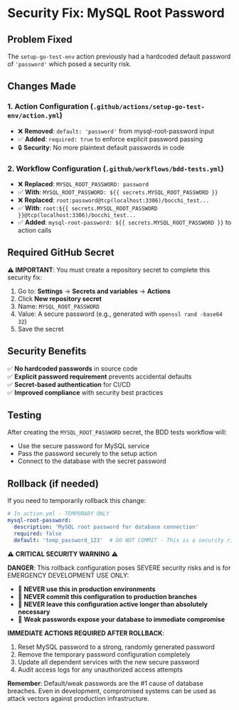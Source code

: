 # Security Fix: MySQL Root Password

## Problem Fixed
The `setup-go-test-env` action previously had a hardcoded default password of `'password'` which posed a security risk.

## Changes Made

### 1. Action Configuration (`.github/actions/setup-go-test-env/action.yml`)
- ❌ **Removed**: `default: 'password'` from mysql-root-password input
- ✅ **Added**: `required: true` to enforce explicit password passing
- 🔒 **Security**: No more plaintext default passwords in code

### 2. Workflow Configuration (`.github/workflows/bdd-tests.yml`)
- ❌ **Replaced**: `MYSQL_ROOT_PASSWORD: password` 
- ✅ **With**: `MYSQL_ROOT_PASSWORD: ${{ secrets.MYSQL_ROOT_PASSWORD }}`
- ❌ **Replaced**: `root:password@tcp(localhost:3306)/bocchi_test...`
- ✅ **With**: `root:${{ secrets.MYSQL_ROOT_PASSWORD }}@tcp(localhost:3306)/bocchi_test...`
- ✅ **Added**: `mysql-root-password: ${{ secrets.MYSQL_ROOT_PASSWORD }}` to action calls

## Required GitHub Secret

**⚠️ IMPORTANT**: You must create a repository secret to complete this security fix:

1. Go to: **Settings** → **Secrets and variables** → **Actions**
2. Click **New repository secret**
3. Name: `MYSQL_ROOT_PASSWORD`
4. Value: A secure password (e.g., generated with `openssl rand -base64 32`)
5. Save the secret

## Security Benefits

✅ **No hardcoded passwords** in source code  
✅ **Explicit password requirement** prevents accidental defaults  
✅ **Secret-based authentication** for CI/CD  
✅ **Improved compliance** with security best practices  

## Testing

After creating the `MYSQL_ROOT_PASSWORD` secret, the BDD tests workflow will:
- Use the secure password for MySQL service
- Pass the password securely to the setup action
- Connect to the database with the secret password

## Rollback (if needed)

If you need to temporarily rollback this change:
```yaml
# In action.yml - TEMPORARY ONLY
mysql-root-password:
  description: 'MySQL root password for database connection'
  required: false
  default: 'temp_password_123'  # DO NOT COMMIT - This is a security risk!
```

⚠️ **CRITICAL SECURITY WARNING** ⚠️

**DANGER**: This rollback configuration poses SEVERE security risks and is for EMERGENCY DEVELOPMENT USE ONLY:

- 🚨 **NEVER use this in production environments**
- 🚨 **NEVER commit this configuration to production branches**
- 🚨 **NEVER leave this configuration active longer than absolutely necessary**
- 🚨 **Weak passwords expose your database to immediate compromise**

**IMMEDIATE ACTIONS REQUIRED AFTER ROLLBACK**:
1. Reset MySQL password to a strong, randomly generated password
2. Remove the temporary password configuration completely
3. Update all dependent services with the new secure password
4. Audit access logs for any unauthorized access attempts

**Remember**: Default/weak passwords are the #1 cause of database breaches. Even in development, compromised systems can be used as attack vectors against production infrastructure.